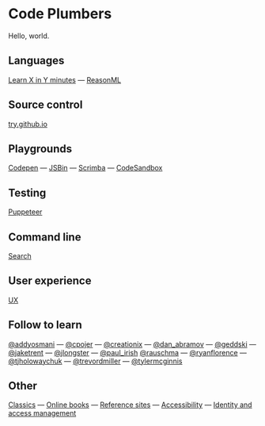 # Code Plumbers

Hello, world.

## Languages

[Learn X in Y minutes](https://learnxinyminutes.com/) — [ReasonML](reasonml)

## Source control

[try.github.io](https://try.github.io/)

## Playgrounds

[Codepen](https://codepen.io/) — [JSBin](https://jsbin.com/) —
[Scrimba](https://scrimba.com/) — [CodeSandbox](https://codesandbox.io/)

## Testing

[Puppeteer](puppeteer)

## Command line

[Search](cli-search)

## User experience

[UX](ux)

## Follow to learn

[@addyosmani](https://twitter.com/addyosmani) —
[@cpojer](https://twitter.com/cpojer) —
[@creationix](https://twitter.com/creationix) —
[@dan_abramov](https://twitter.com/dan_abramov) —
[@geddski](https://twitter.com/geddski) —
[@jaketrent](https://twitter.com/jaketrent) —
[@jlongster](https://twitter.com/jlongster) —
[@paul_irish](https://twitter.com/paul_irish)
[@rauschma](https://twitter.com/rauschma) —
[@ryanflorence](https://twitter.com/ryanflorence) —
[@tjholowaychuk](https://twitter.com/tjholowaychuk) —
[@trevordmiller](https://twitter.com/trevordmiller) —
[@tylermcginnis](https://twitter.com/tylermcginnis)

## Other

[Classics](classics) — [Online books](online-books) —
[Reference sites](reference-sites) — [Accessibility](a11y) —
[Identity and access management](iam)
